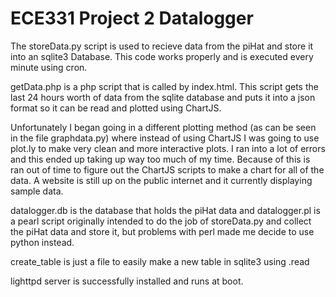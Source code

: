 # ECE331 Project 2 Datalogger
 The storeData.py script is used to recieve data from the piHat and store it into an sqlite3 Database. This code works properly and is 
 executed every minute using cron.
 
 getData.php is a php script that is called by index.html. This script gets the last 24 hours worth of data from the sqlite database and
 puts it into a json format so it can be read and plotted using ChartJS. 
 
 Unfortunately I began going in a different plotting method (as can be seen in the file graphdata.py) where instead of using ChartJS I was
 going to use plot.ly to make very clean and more interactive plots. I ran into a lot of errors and this ended up taking up way too much of 
 my time. Because of this is ran out of time to figure out the ChartJS scripts to make a chart for all of the data. A website is still up 
 on the public internet and it currently displaying sample data. 
 
 datalogger.db is the database that holds the piHat data and datalogger.pl is a pearl script originally intended to do the job of storeData.py
 and collect the piHat data and store it, but problems with perl made me decide to use python instead. 
 
 create_table is just a file to easily make a new table in sqlite3 using .read
 
 lighttpd server is successfully installed and runs at boot. 

